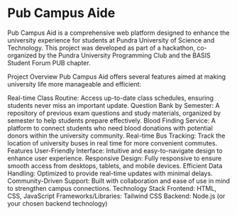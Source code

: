 <h1>Pub Campus Aide</h1>
Pub Campus Aid is a comprehensive web platform designed to enhance the university experience for students at Pundra University of Science and Technology. This project was developed as part of a hackathon, co-organized by the Pundra University Programming Club and the BASIS Student Forum PUB chapter.

Project Overview
Pub Campus Aid offers several features aimed at making university life more manageable and efficient:

Real-time Class Routine: Access up-to-date class schedules, ensuring students never miss an important update.
Question Bank by Semester: A repository of previous exam questions and study materials, organized by semester to help students prepare effectively.
Blood Finding Service: A platform to connect students who need blood donations with potential donors within the university community.
Real-time Bus Tracking: Track the location of university buses in real time for more convenient commutes.
Features
User-Friendly Interface: Intuitive and easy-to-navigate design to enhance user experience.
Responsive Design: Fully responsive to ensure smooth access from desktops, tablets, and mobile devices.
Efficient Data Handling: Optimized to provide real-time updates with minimal delays.
Community-Driven Support: Built with collaboration and ease of use in mind to strengthen campus connections.
Technology Stack
Frontend: HTML, CSS, JavaScript
Frameworks/Libraries: Tailwind CSS
Backend: Node.js (or your chosen backend technology)
